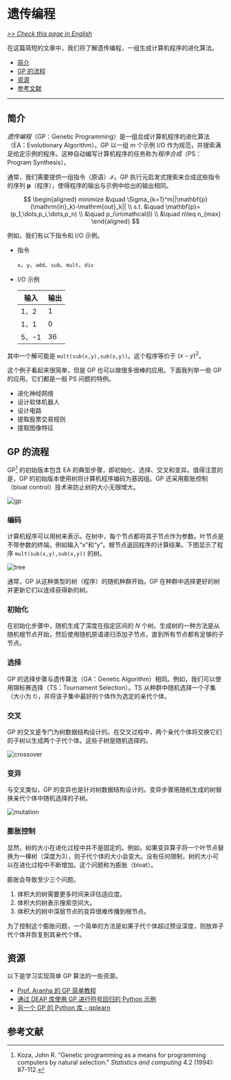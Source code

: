 # 遗传编程

[*>> Check this page in English*](/tutorials/gp/)

在这篇简短的文章中，我们将了解遗传编程，一组生成计算机程序的进化算法。

- [简介](#简介)
- [GP 的流程](#gp-的流程)
- [资源](#资源)
- [参考文献](#参考文献)

---

## 简介

*遗传编程*（GP：Genetic Programming）是一组合成计算机程序的进化算法（EA：Evolutionary Algorithm）。GP 以一组 $m$ 个示例 I/O 作为规范，并搜索满足给定示例的程序。这种自动编写计算机程序的任务称为*程序合成*（PS：Program Synthesis）。

通常，我们需要提供一组指令（原语）$\mathcal{I}$。GP 执行元启发式搜索来合成这些指令的序列 $\mathbf{p}$（程序），使得程序的输出与示例中给出的输出相同。

$$
\begin{aligned}
minimize &\quad \Sigma_{k=1}^m||\mathbf{p}(\mathrm{in}_k)-\mathrm{out}_k|| \\
s.t.     &\quad \mathbf{p}=(p_1,\dots,p_i,\dots,p_n) \\
         &\quad p_i\in\mathcal{I} \\
         &\quad n\leq n_{max}
\end{aligned}
$$

例如，我们有以下指令和 I/O 示例。

- 指令

  `x`、`y`、`add`、`sub`、`mult`、`div`

- I/O 示例

  | 输入  | 输出    |
  | ----- | ------ |
  | 1、2  | 1      |
  | 1、1  | 0      |
  | 5、-1 | 36     |

其中一个解可能是 `mult(sub(x,y),sub(x,y))`。这个程序等价于 ${(x-y)}^2$。

这个例子看起来很简单，但是 GP 也可以做很多很棒的应用。下面我列举一些 GP 的应用。它们都是一般 PS 问题的特例。

- 进化神经网络
- 设计软体机器人
- 设计电路
- 提取股票交易规则
- 提取图像特征

## GP 的流程

GP[^1] 的初始版本包含 EA 的典型步骤，即初始化、选择、交叉和变异。值得注意的是，GP 的初始版本使用树将计算机程序编码为基因组。GP 还采用膨胀控制（bloat control）技术来防止树的大小无限增大。

![gp](gp.svg)

### 编码

计算机程序可以用树来表示。在树中，每个节点都将其子节点作为参数。叶节点是不带参数的终端，例如输入“x”和“y”。根节点返回程序的计算结果。下图显示了程序 `mult(sub(x,y),sub(x,y))` 的树。

![tree](tree.svg)

通常，GP 从这种类型的树（程序）的随机种群开始。GP 在种群中选择更好的树并更新它们以连续获得新的树。

### 初始化

在初始化步骤中，随机生成了深度在指定区间的 $N$ 个树。生成树的一种方法是从随机根节点开始，然后使用随机原语递归添加子节点，直到所有节点都有足够的子节点。

### 选择

GP 的选择步骤与遗传算法（GA：Genetic Algorithm）相同。例如，我们可以使用锦标赛选择（TS：Tournament Selection）。TS 从种群中随机选择一个子集（大小为 $t$），并将该子集中最好的个体作为选定的亲代个体。

### 交叉

GP 的交叉是专门为树数据结构设计的。在交叉过程中，两个亲代个体将交换它们的子树以生成两个子代个体。这些子树是随机选择的。

![crossover](crossover.svg)

### 变异

与交叉类似，GP 的变异也是针对树数据结构设计的。变异步骤用随机生成的树替换亲代个体中随机选择的子树。

![mutation](mutation.svg)

### 膨胀控制

显然，树的大小在进化过程中并不是固定的。例如，如果变异算子将一个叶节点替换为一棵树（深度为3），则子代个体的大小会变大。没有任何限制，树的大小可以在进化过程中不断增加。这个问题称为膨胀（bloat）。

膨胀会导致至少三个问题。

1. 体积大的树需要更多时间来评估适应度。
2. 体积大的树表示搜索空间大。
3. 体积大的树中深层节点的变异很难传播到根节点。

为了控制这个膨胀问题，一个简单的方法是如果子代个体超过预设深度，则放弃子代个体并恢复到其亲代个体。

## 资源

以下是学习实现简单 GP 算法的一些资源。

- [Prof. Aranha 的 GP 简单教程](https://github.com/caranha/GP-short-tutorial)
- [通过 DEAP 库使用 GP 进行符号回归的 Python 示例](https://github.com/DEAP/deap/blob/master/examples/gp/symbreg.py)
- [另一个 GP 的 Python 库 - gplearn](https://github.com/trevorstephens/gplearn)

## 参考文献

[^1]: Koza, John R. "Genetic programming as a means for programming computers by natural selection." *Statistics and computing* 4.2 (1994): 87-112.
